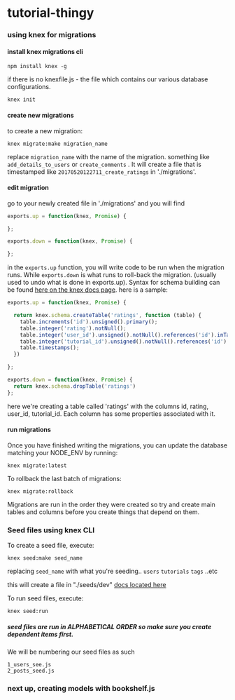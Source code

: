 # tutorial-thingy

### using knex for migrations

#### install knex migrations cli
```
npm install knex -g
```

if there is no knexfile.js - the file which contains our various database configurations.

```
knex init
```

#### create new migrations
to create a new migration:
```
knex migrate:make migration_name
```
replace `migration_name` with the name of the migration. something like `add_details_to_users` or `create_comments` . It will create a file that is timestamped like `20170520122711_create_ratings` in './migrations'.

#### edit migration
go to your newly created file in './migrations' and you will find
```javascript
exports.up = function(knex, Promise) {

};

exports.down = function(knex, Promise) {

};
```

in the `exports.up` function, you will write code to be run when the migration runs. While `exports.down` is what runs to roll-back the migration. (usually used to undo what is done in exports.up). Syntax for schema building can be found [here on the knex docs page](http://knexjs.org/#Schema-Building).
here is a sample:
```javascript
exports.up = function(knex, Promise) {

  return knex.schema.createTable('ratings', function (table) {
    table.increments('id').unsigned().primary();
    table.integer('rating').notNull();
    table.integer('user_id').unsigned().notNull().references('id').inTable('users');
    table.integer('tutorial_id').unsigned().notNull().references('id').inTable('tutorials');
    table.timestamps();
  })

};

exports.down = function(knex, Promise) {
  return knex.schema.dropTable('ratings')
};
```
here we're creating a table called 'ratings' with the columns id, rating, user_id, tutorial_id. Each column has some properties associated with it.

#### run migrations
Once you have finished writing the migrations, you can update the database matching your NODE_ENV by running:
```
knex migrate:latest
```
To rollback the last batch of migrations:
```
knex migrate:rollback
```

Migrations are run in the order they were created so try and create main tables and columns before you create things that depend on them.

### Seed files using knex CLI

To create a seed file, execute:
```
knex seed:make seed_name
```
replacing `seed_name` with what you're seeding.. `users` `tutorials` `tags` ..etc

this will create a file in "./seeds/dev"
[docs located here](http://knexjs.org/#Seeds-CLI)


To run seed files, execute:
```
knex seed:run
```
##### seed files are run in ALPHABETICAL ORDER so make sure you create dependent items first.
We will be numbering our seed files as such
```
1_users_see.js
2_posts_seed.js
```

### next up, creating models with bookshelf.js
